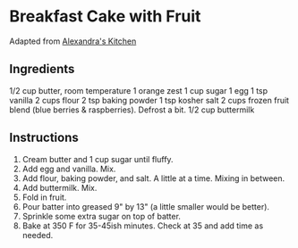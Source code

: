 # Breakfast Cake with Fruit

Adapted from [Alexandra's
Kitchen](http://www.alexandracooks.com/2011/12/16/cranberry-buttermilk-breakfast-cake/)

## Ingredients

1/2 cup butter, room temperature
1 orange zest
1 cup sugar
1 egg
1 tsp vanilla
2 cups flour
2 tsp baking powder
1 tsp kosher salt
2 cups frozen fruit blend (blue berries & raspberries). Defrost a bit.
1/2 cup buttermilk

## Instructions

1. Cream butter and 1 cup sugar until fluffy.
1. Add egg and vanilla. Mix.
1. Add flour, baking powder, and salt. A little at a time. Mixing in between.
1. Add buttermilk. Mix.
1. Fold in fruit.
1. Pour batter into greased 9" by 13" (a little smaller would be better).
1. Sprinkle some extra sugar on top of batter.
1. Bake at 350 F for 35-45ish minutes. Check at 35 and add time as needed.
